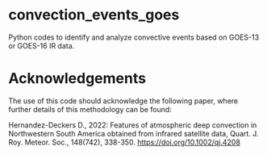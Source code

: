 # convection_events_goes
Python codes to identify and analyze convective events based 
on GOES-13 or GOES-16 IR data.

# Acknowledgements
The use of this code should acknowledge the following paper,
where further details of this methodology can be found:

Hernandez-Deckers D., 2022: Features of atmospheric deep 
convection in Northwestern South America obtained from 
infrared satellite data, Quart. J. Roy. Meteor. Soc., 148(742), 
338-350. https://doi.org/10.1002/qj.4208
